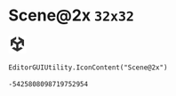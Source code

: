 # Scene@2x `32x32`
<img src="/img/Scene@2x.png" width=32 height=32>

``` CSharp
EditorGUIUtility.IconContent("Scene@2x")
```
```
-5425808098719752954
```
